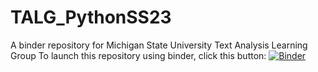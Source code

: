 # TALG_PythonSS23
A binder repository for Michigan State University Text Analysis Learning Group
To launch this repository using binder, click this button: [![Binder](https://mybinder.org/badge_logo.svg)](https://mybinder.org/v2/gh/ktopham/TALG_PythonSS23/HEAD)
